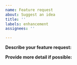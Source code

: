 ```yaml
---
name: Feature request
about: Suggest an idea
title: ''
labels: enhancement
assignees: ''

---
```


**Describe your feature request:**

**Provide more detail if possible:**
